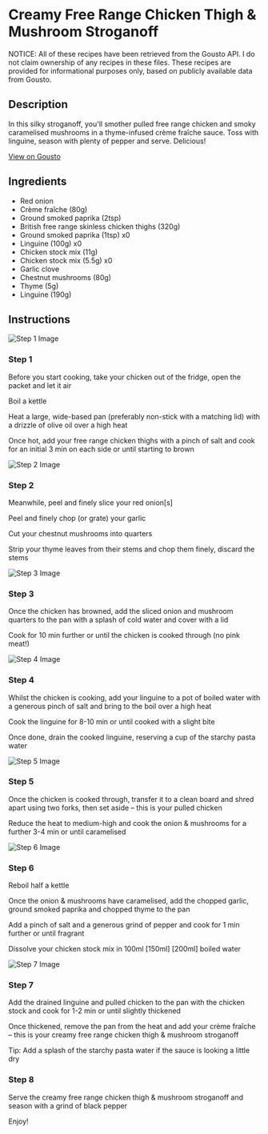 # Creamy Free Range Chicken Thigh & Mushroom Stroganoff

NOTICE: All of these recipes have been retrieved from the Gousto API. I do not claim ownership of any recipes in these files. These recipes are provided for informational purposes only, based on publicly available data from Gousto.

## Description

In this silky stroganoff, you'll smother pulled free range chicken and smoky caramelised mushrooms in a thyme-infused crème fraîche sauce. Toss with linguine, season with plenty of pepper and serve. Delicious!

[View on Gousto](https://www.gousto.co.uk/recipes/cookbook/creamy-free-range-chicken-thigh-mushroom-stroganoff)

## Ingredients

- Red onion
- Crème fraîche (80g)
- Ground smoked paprika (2tsp)
- British free range skinless chicken thighs (320g)
- Ground smoked paprika (1tsp) x0
- Linguine (100g) x0
- Chicken stock mix (11g)
- Chicken stock mix (5.5g) x0
- Garlic clove
- Chestnut mushrooms (80g)
- Thyme (5g)
- Linguine (190g)

## Instructions

![Step 1 Image](https://production-media.gousto.co.uk/cms/recipe-step-image/Step-1-1698229413407-x200.jpg)

### Step 1

Before you start cooking, take your chicken out of the fridge, open the packet and let it air

Boil a kettle

Heat a large, wide-based pan (preferably non-stick with a matching lid) with a drizzle of olive oil over a high heat

Once hot, add your free range chicken thighs with a pinch of salt and cook for an initial 3 min on each side or until starting to brown

![Step 2 Image](https://production-media.gousto.co.uk/cms/recipe-step-image/Step-2-1698229418748-x200.jpg)

### Step 2

Meanwhile, peel and finely slice your red onion[s]

Peel and finely chop (or grate) your garlic

Cut your chestnut mushrooms into quarters

Strip your thyme leaves from their stems and chop them finely, discard the stems

![Step 3 Image](https://production-media.gousto.co.uk/cms/recipe-step-image/Step-3-1698229424055-x200.jpg)

### Step 3

Once the chicken has browned, add the sliced onion and mushroom quarters to the pan with a splash of cold water and cover with a lid

Cook for 10 min further or until the chicken is cooked through (no pink meat!)

![Step 4 Image](https://production-media.gousto.co.uk/cms/recipe-step-image/Step-4-1698229428992-x200.jpg)

### Step 4

Whilst the chicken is cooking, add your linguine to a pot of boiled water with a generous pinch of salt and bring to the boil over a high heat

Cook the linguine for 8-10 min or until cooked with a slight bite

Once done, drain the cooked linguine, reserving a cup of the starchy pasta water

![Step 5 Image](https://production-media.gousto.co.uk/cms/recipe-step-image/Step-5-1698229433564-x200.jpg)

### Step 5

Once the chicken is cooked through, transfer it to a clean board and shred apart using two forks, then set aside – this is your pulled chicken

Reduce the heat to medium-high and cook the onion & mushrooms for a further 3-4 min or until caramelised

![Step 6 Image](https://production-media.gousto.co.uk/cms/recipe-step-image/Step-6-1698229439084-x200.jpg)

### Step 6

Reboil half a kettle

Once the onion & mushrooms have caramelised, add the chopped garlic, ground smoked paprika and chopped thyme to the pan

Add a pinch of salt and a generous grind of pepper and cook for 1 min further or until fragrant

Dissolve your chicken stock mix in 100ml <span class="text-purple">[150ml]</span> <span class="text-danger">[200ml]</span> boiled water

![Step 7 Image](https://production-media.gousto.co.uk/cms/recipe-step-image/Step-7-1698229444724-x200.jpg)

### Step 7

Add the drained linguine and pulled chicken to the pan with the chicken stock and cook for 1-2 min or until slightly thickened

Once thickened, remove the pan from the heat and add your crème fraîche – this is your creamy free range chicken thigh & mushroom stroganoff

Tip: Add a splash of the starchy pasta water if the sauce is looking a little dry

### Step 8

Serve the creamy free range chicken thigh & mushroom stroganoff and season with a grind of black pepper

Enjoy!

